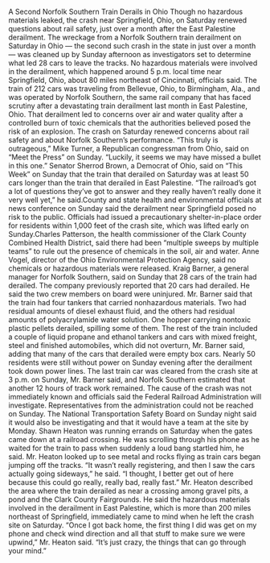 A Second Norfolk Southern Train Derails in Ohio
Though no hazardous materials leaked, the crash near Springfield, Ohio, on Saturday renewed questions about rail safety, just over a month after the East Palestine derailment.
The wreckage from a Norfolk Southern train derailment on Saturday in Ohio — the second such crash in the state in just over a month — was cleaned up by Sunday afternoon as investigators set to determine what led 28 cars to leave the tracks.
No hazardous materials were involved in the derailment, which happened around 5 p.m. local time near Springfield, Ohio, about 80 miles northeast of Cincinnati, officials said.
The train of 212 cars was traveling from Bellevue, Ohio, to Birmingham, Ala., and was operated by Norfolk Southern, the same rail company that has faced scrutiny after a devastating train derailment last month in East Palestine, Ohio.
That derailment led to concerns over air and water quality after a controlled burn of toxic chemicals that the authorities believed posed the risk of an explosion. The crash on Saturday renewed concerns about rail safety and about Norfolk Southern’s performance.
“This truly is outrageous,” Mike Turner, a Republican congressman from Ohio, said on “Meet the Press” on Sunday. “Luckily, it seems we may have missed a bullet in this one.”
Senator Sherrod Brown, a Democrat of Ohio, said on “This Week” on Sunday that the train that derailed on Saturday was at least 50 cars longer than the train that derailed in East Palestine.
“The railroad’s got a lot of questions they’ve got to answer and they really haven’t really done it very well yet,” he said.County and state health and environmental officials at news conference on Sunday said the derailment near Springfield posed no risk to the public. Officials had issued a precautionary shelter-in-place order for residents within 1,000 feet of the crash site, which was lifted early on Sunday.Charles Patterson, the health commissioner of the Clark County Combined Health District, said there had been “multiple sweeps by multiple teams” to rule out the presence of chemicals in the soil, air and water. Anne Vogel, director of the Ohio Environmental Protection Agency, said no chemicals or hazardous materials were released.
Kraig Barner, a general manager for Norfolk Southern, said on Sunday that 28 cars of the train had derailed. The company previously reported that 20 cars had derailed. He said the two crew members on board were uninjured.
Mr. Barner said that the train had four tankers that carried nonhazardous materials. Two had residual amounts of diesel exhaust fluid, and the others had residual amounts of polyacrylamide water solution. One hopper carrying nontoxic plastic pellets derailed, spilling some of them.
The rest of the train included a couple of liquid propane and ethanol tankers and cars with mixed freight, steel and finished automobiles, which did not overturn, Mr. Barner said, adding that many of the cars that derailed were empty box cars.
Nearly 50 residents were still without power on Sunday evening after the derailment took down power lines. The last train car was cleared from the crash site at 3 p.m. on Sunday, Mr. Barner said, and Norfolk Southern estimated that another 12 hours of track work remained.
The cause of the crash was not immediately known and officials said the Federal Railroad Administration will investigate. Representatives from the administration could not be reached on Sunday.
The National Transportation Safety Board on Sunday night said it would also be investigating and that it would have a team at the site by Monday.
Shawn Heaton was running errands on Saturday when the gates came down at a railroad crossing. He was scrolling through his phone as he waited for the train to pass when suddenly a loud bang startled him, he said.
Mr. Heaton looked up to see metal and rocks flying as train cars began jumping off the tracks.
“It wasn’t really registering, and then I saw the cars actually going sideways,” he said. “I thought, I better get out of here because this could go really, really bad, really fast.”
Mr. Heaton described the area where the train derailed as near a crossing among gravel pits, a pond and the Clark County Fairgrounds. He said the hazardous materials involved in the derailment in East Palestine, which is more than 200 miles northeast of Springfield, immediately came to mind when he left the crash site on Saturday.
“Once I got back home, the first thing I did was get on my phone and check wind direction and all that stuff to make sure we were upwind,” Mr. Heaton said. “It’s just crazy, the things that can go through your mind.”
